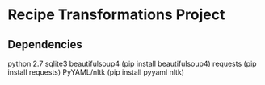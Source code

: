 Recipe Transformations Project
==============================

Dependencies
------------
python 2.7
sqlite3
beautifulsoup4     (pip install beautifulsoup4)
requests           (pip install requests)
PyYAML/nltk		   (pip install pyyaml nltk)
